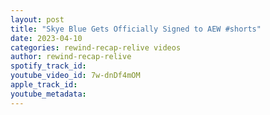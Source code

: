 ```yaml
---
layout: post
title: "Skye Blue Gets Officially Signed to AEW #shorts"
date: 2023-04-10
categories: rewind-recap-relive videos
author: rewind-recap-relive
spotify_track_id: 
youtube_video_id: 7w-dnDf4mOM
apple_track_id: 
youtube_metadata: 
---
```

